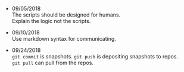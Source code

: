 - 09/05/2018  
    The scripts should be designed for humans.  
    Explain the logic not the scripts.

- 09/10/2018  
    Use markdown syntax for communicating.  

- 09/24/2018  
    `git commit` is snapshots.
    `git push` is depositing snapshots to repos.  
    `git pull` can pull from the repos.
